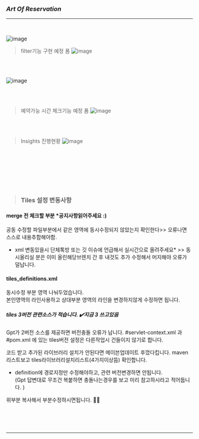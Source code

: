 ### *Art Of Reservation*

-------------------------------
<br>



![image](https://github.com/user-attachments/assets/a26092ee-786e-4862-b3af-2b141b0abdb2)




>filter기능 구현 예정 폼
![image](https://github.com/user-attachments/assets/74304ecf-3359-44da-8982-3e0159dde248)


<br>
<br>

![image](https://github.com/user-attachments/assets/40c5d225-e772-4012-bdb0-26a37ef314ad)

<br>
<br>

>예약가능 시간 체크기능 예정 폼
![image](https://github.com/user-attachments/assets/0111ca2b-b32b-4e17-b8e3-5b9c2a60ade4)


<br>
<br>


> Insights 진행현황 
![image](https://github.com/user-attachments/assets/b9df2b14-e421-48d4-8779-f7ce566bf330)


<br><br>
-------------
<br>


> ### Tiles 설정 변동사항

#### merge 전 체크할 부분 *공지사항읽어주세요 :) 

  공동 수정할 파일부분에서 같은 영역에 동시수정되지
않았는지 확인한다>>  오류나면 스스로 내용추합해야함.

* xml 변동있을시 단체톡방 또는 깃 이슈에 언급해서 실시간으로 올려주세요*  >> 동시올리실 분은 이미 올린해당브렌치 간 후 내것도 추가 수정해서 머지해야 오류가 덜납니다. 

#### tiles_definitions.xml 
동시수정 부분 영역 나눠두었습니다.  
본인영역의 라인사용하고 상대부분 영역의 라인을 변경하지않게 수정하면 됩니다. 

##### tiles  3버전 관련소스가 적습니다. ✔️지금 3 쓰고있음
Gpt가 2버전 소스를 제공하면 버전충돌 오류가 납니다. 
 #servlet-context.xml 과 
#pom.xml 에 있는  tiles버전 설정은  다른작업시 건들이지 않기로 합니다. 

코드 받고 추가된 라이브러리 설치가 안된다면 메이븐업데이트 후껐다킵니다.  maven리스트보고 tiles라이브러리설치리스트(4가지이상뜸) 확인합니다. 

* definition에 경로지정만 수정해야하고, 
   관련 버전변경하면 안됩니다.  
(Gpt 답변대로 무조건 복붙하면 충돌나는경우를 보고 미리 참고하시라고 적어둡니다. ) 

     <definition name="/board/favfood" extends="base">
     		<put-attribute name="title" value="즐겨찾는 맛집" />
     		<put-attribute name="body"
     			value="/WEB-INF/views/board/favfood.jsp" />
     	</definition> 

위부분 복사해서 부분수정하시면됩니다. 🙌🏻

<br><br>
<br>


-------------------------------
<br>
